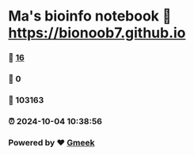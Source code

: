 # Ma's bioinfo notebook :link: https://bionoob7.github.io 
### :page_facing_up: [16](https://bionoob7.github.io/tag.html) 
### :speech_balloon: 0 
### :hibiscus: 103163 
### :alarm_clock: 2024-10-04 10:38:56 
### Powered by :heart: [Gmeek](https://github.com/Meekdai/Gmeek)
